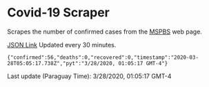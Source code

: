 # Covid-19 Scraper

Scrapes the number of confirmed cases from the [MSPBS](https://www.mspbs.gov.py/covid-19.php) web page.

[JSON Link](https://jmayalag.github.io/covid19-scrape/cases.json)
Updated every 30 minutes.
```
{"confirmed":56,"deaths":0,"recovered":0,"timestamp":"2020-03-28T05:05:17.738Z","pyt":"3/28/2020, 01:05:17 GMT-4"}
```
Last update (Paraguay Time): 3/28/2020, 01:05:17 GMT-4